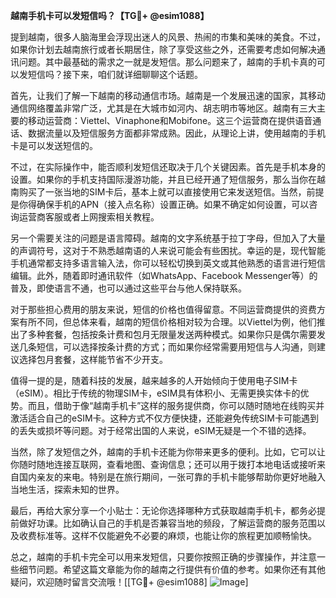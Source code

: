 **越南手机卡可以发短信吗？【TG💪+ @esim1088】**

提到越南，很多人脑海里会浮现出迷人的风景、热闹的市集和美味的美食。不过，如果你计划去越南旅行或者长期居住，除了享受这些之外，还需要考虑如何解决通讯问题。其中最基础的需求之一就是发短信。那么问题来了，越南的手机卡真的可以发短信吗？接下来，咱们就详细聊聊这个话题。

首先，让我们了解一下越南的移动通信市场。越南是一个发展迅速的国家，其移动通信网络覆盖非常广泛，尤其是在大城市如河内、胡志明市等地区。越南有三大主要的移动运营商：Viettel、Vinaphone和Mobifone。这三个运营商在提供语音通话、数据流量以及短信服务方面都非常成熟。因此，从理论上讲，使用越南的手机卡是可以发送短信的。

不过，在实际操作中，能否顺利发短信还取决于几个关键因素。首先是手机本身的设置。如果你的手机支持国际漫游功能，并且已经开通了短信服务，那么当你在越南购买了一张当地的SIM卡后，基本上就可以直接使用它来发送短信。当然，前提是你得确保手机的APN（接入点名称）设置正确。如果不确定如何设置，可以咨询运营商客服或者上网搜索相关教程。

另一个需要关注的问题是语言障碍。越南的文字系统基于拉丁字母，但加入了大量的声调符号，这对于不熟悉越南语的人来说可能会有些困扰。幸运的是，现代智能手机通常都支持多语言输入法，你可以轻松切换到英文或其他熟悉的语言进行短信编辑。此外，随着即时通讯软件（如WhatsApp、Facebook Messenger等）的普及，即使语言不通，也可以通过这些平台与他人保持联系。

对于那些担心费用的朋友来说，短信的价格也值得留意。不同运营商提供的资费方案有所不同，但总体来看，越南的短信价格相对较为合理。以Viettel为例，他们推出了多种套餐，包括按条计费和包月无限量发送两种模式。如果你只是偶尔需要发送几条短信，可以选择按条计费的方式；而如果你经常需要用短信与人沟通，则建议选择包月套餐，这样能节省不少开支。

值得一提的是，随着科技的发展，越来越多的人开始倾向于使用电子SIM卡（eSIM）。相比于传统的物理SIM卡，eSIM具有体积小、无需更换实体卡的优势。而且，借助于像“越南手机卡”这样的服务提供商，你可以随时随地在线购买并激活适合自己的eSIM卡。这种方式不仅方便快捷，还能避免传统SIM卡可能遇到的丢失或损坏等问题。对于经常出国的人来说，eSIM无疑是一个不错的选择。

当然，除了发短信之外，越南的手机卡还能为你带来更多的便利。比如，它可以让你随时随地连接互联网，查看地图、查询信息；还可以用于拨打本地电话或接听来自国内亲友的来电。特别是在旅行期间，一张可靠的手机卡能够帮助你更好地融入当地生活，探索未知的世界。

最后，再给大家分享一个小贴士：无论你选择哪种方式获取越南手机卡，都务必提前做好功课。比如确认自己的手机是否兼容当地的频段，了解运营商的服务范围以及收费标准等。这样不仅能避免不必要的麻烦，也能让你的旅程更加顺畅愉快。

总之，越南的手机卡完全可以用来发短信，只要你按照正确的步骤操作，并注意一些细节问题。希望这篇文章能为你的越南之行提供有价值的参考。如果你还有其他疑问，欢迎随时留言交流哦！[[TG💪+ @esim1088] ![Image](https://i.postimg.cc/4NQfJmqS/Snipaste-2025-05-13-00-14-12.png)]